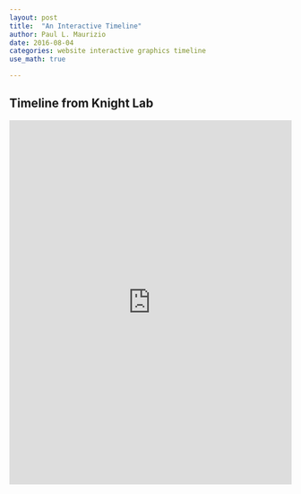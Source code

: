 ```yaml
---
layout: post
title:  "An Interactive Timeline"
author: Paul L. Maurizio
date: 2016-08-04
categories: website interactive graphics timeline
use_math: true

---
```


## Timeline from Knight Lab

<iframe src='https://cdn.knightlab.com/libs/timeline3/latest/embed/index.html?source=10GKWerT8JVmzFhAOns0szTEVm1gMxj6YRY9zur-MuKM&font=Default&lang=en&initial_zoom=2&height=650' width='100%' height='650' frameborder='0'>&nbsp;</iframe>